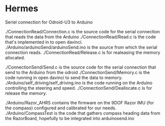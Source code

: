 # Hermes
Seriel connection for Odroid-U3 to Arduino

./ConnectionRead/Connection.c is the source code for the serial connection that reads the data from the Arduino
./ConnectionRead/Read.c is the code that's implemented in to open davinci.
./Arduino/arduinoSend/arduinoSend.ino is the source from which the serial connection reads.
./ConnectionRead/Release.c is for realeasing the memory allocated.

./ConnectionSend/Send.c is the source code for the serial connection that send to the Arduino from the odroid
./ConnectionSend/Memory.c is the code running in open davinci to send the data to memory.
./Arduino/self_driving/self_driving.ino is the code running on the Arduino controlling the steering and speed.
./ConnectionSend/Deallocate.c is for release the memory.

./Arduino/Razor_AHRS contains the firmware on the 9DOF Razor IMU (for the compass) configured and calibrated for our needs.
./Arduino/CompassTest is the code that gathers compass heading data from the RazorBoard, hopefully to be integrated into arduinosend.ino
